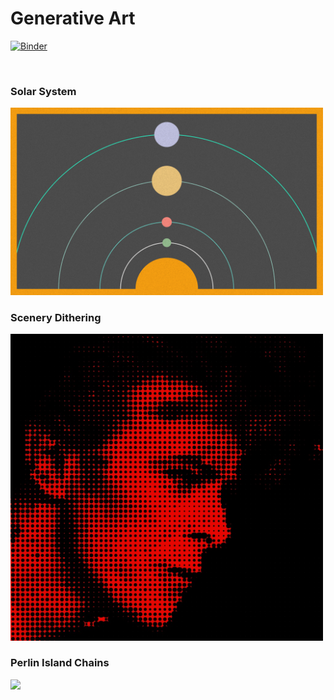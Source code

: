 # Generative Art

[![Binder](https://mybinder.org/badge_logo.svg)](https://mybinder.org/v2/gh/AyrtonB/Generative-Art/main?urlpath=lab)

<br>

### Solar System

<img src="img/solar-system/example.png" width="500"/>

<br>

### Scenery Dithering

<img src="img/scenery/example.jpg" width="500"/>

<br>

### Perlin Island Chains

<img src="img/islands/9-set.png" width="500"/>